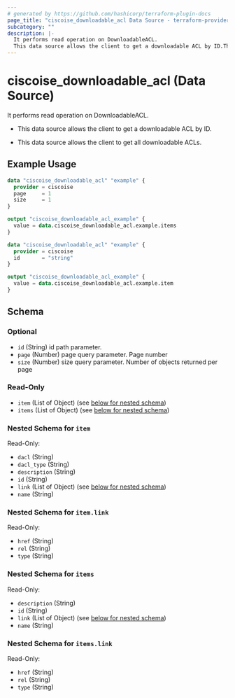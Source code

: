 ```yaml
---
# generated by https://github.com/hashicorp/terraform-plugin-docs
page_title: "ciscoise_downloadable_acl Data Source - terraform-provider-ciscoise"
subcategory: ""
description: |-
  It performs read operation on DownloadableACL.
  This data source allows the client to get a downloadable ACL by ID.This data source allows the client to get all downloadable ACLs.
---
```


# ciscoise_downloadable_acl (Data Source)

It performs read operation on DownloadableACL.

- This data source allows the client to get a downloadable ACL by ID.

- This data source allows the client to get all downloadable ACLs.

## Example Usage

```terraform
data "ciscoise_downloadable_acl" "example" {
  provider = ciscoise
  page     = 1
  size     = 1
}

output "ciscoise_downloadable_acl_example" {
  value = data.ciscoise_downloadable_acl.example.items
}

data "ciscoise_downloadable_acl" "example" {
  provider = ciscoise
  id       = "string"
}

output "ciscoise_downloadable_acl_example" {
  value = data.ciscoise_downloadable_acl.example.item
}
```

<!-- schema generated by tfplugindocs -->
## Schema

### Optional

- `id` (String) id path parameter.
- `page` (Number) page query parameter. Page number
- `size` (Number) size query parameter. Number of objects returned per page

### Read-Only

- `item` (List of Object) (see [below for nested schema](#nestedatt--item))
- `items` (List of Object) (see [below for nested schema](#nestedatt--items))

<a id="nestedatt--item"></a>
### Nested Schema for `item`

Read-Only:

- `dacl` (String)
- `dacl_type` (String)
- `description` (String)
- `id` (String)
- `link` (List of Object) (see [below for nested schema](#nestedobjatt--item--link))
- `name` (String)

<a id="nestedobjatt--item--link"></a>
### Nested Schema for `item.link`

Read-Only:

- `href` (String)
- `rel` (String)
- `type` (String)



<a id="nestedatt--items"></a>
### Nested Schema for `items`

Read-Only:

- `description` (String)
- `id` (String)
- `link` (List of Object) (see [below for nested schema](#nestedobjatt--items--link))
- `name` (String)

<a id="nestedobjatt--items--link"></a>
### Nested Schema for `items.link`

Read-Only:

- `href` (String)
- `rel` (String)
- `type` (String)


